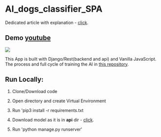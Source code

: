 # AI_dogs_classifier_SPA

Dedicated article with explanation - [click](http://www.ivankoev.tk/blog/article/3).

## Demo [youtube](https://youtu.be/yeMlz56_LpI) 

[![](http://img.youtube.com/vi/yeMlz56_LpI/0.jpg)](http://www.youtube.com/watch?v=yeMlz56_LpI "Dogs Breeds Classifier")


This App is built with Django/Rest(backend and api) and Vanilla JavaScript. The process and  full cycle of training the AI in [this repository](https://github.com/ivvlko/CNN-Transfer-Learning-Classification).


## Run Locally:

1. Clone/Download code

2. Open directory and create Virtual Environment

3. Run 'pip3 install -r requirements.txt

4. Download model as it is in **api** dir - [click](https://drive.google.com/drive/folders/1xKVbXtnc3bIwpL6Ijy-FmvDc5sKe2iaM?usp=sharing).

5. Run 'python manage.py runserver'



